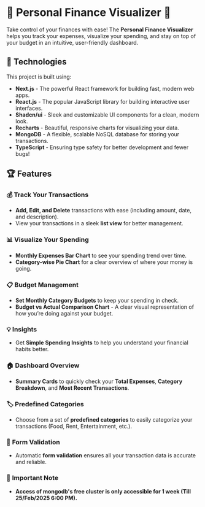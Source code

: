 # 🌟 Personal Finance Visualizer 🌟

Take control of your finances with ease! The **Personal Finance Visualizer** helps you track your expenses, visualize your spending, and stay on top of your budget in an intuitive, user-friendly dashboard.

## 🚀 Technologies

This project is built using:

- **Next.js** - The powerful React framework for building fast, modern web apps.
- **React.js** - The popular JavaScript library for building interactive user interfaces.
- **Shadcn/ui** - Sleek and customizable UI components for a clean, modern look.
- **Recharts** - Beautiful, responsive charts for visualizing your data.
- **MongoDB** - A flexible, scalable NoSQL database for storing your transactions.
- **TypeScript** - Ensuring type safety for better development and fewer bugs!

## 🏆 Features

### 💰 **Track Your Transactions**
- **Add, Edit, and Delete** transactions with ease (including amount, date, and description).
- View your transactions in a sleek **list view** for better management.

### 📊 **Visualize Your Spending**
- **Monthly Expenses Bar Chart** to see your spending trend over time.
- **Category-wise Pie Chart** for a clear overview of where your money is going.

### 📋 **Budget Management**
- **Set Monthly Category Budgets** to keep your spending in check.
- **Budget vs Actual Comparison Chart** - A clear visual representation of how you’re doing against your budget.

### 💡 **Insights**
- Get **Simple Spending Insights** to help you understand your financial habits better.

### 🏠 **Dashboard Overview**
- **Summary Cards** to quickly check your **Total Expenses**, **Category Breakdown**, and **Most Recent Transactions**.

### 🏷️ **Predefined Categories**
- Choose from a set of **predefined categories** to easily categorize your transactions (Food, Rent, Entertainment, etc.).

### 📝 **Form Validation**
- Automatic **form validation** ensures all your transaction data is accurate and reliable.

### 📝 **Important Note**
- **Access of mongodb's free cluster is only accessible for 1 week (Till 25/Feb/2025 6:00 PM).**
